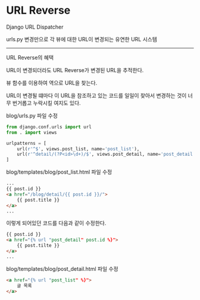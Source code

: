 # URL Reverse

Django URL Dispatcher

urls.py 변경만으로 각 뷰에 대한 URL이 변경되는 유연한 URL 시스템

----

URL Reverse의 혜택

URL이 변경되더라도 URL Reverse가 변경된 URL을 추적한다.

뷰 함수를 이용하여 역으로 URL을 찾는다.

URL이 변경될 떄마다 이 URL을 참조하고 있는 코드를 일일이 찾아서 변경하는 것이 너무 번거롭고 누락시킬 여지도 있다.

blog/urls.py 파일 수정

```py
from django.conf.urls import url
from . import views

urlpatterns = [
    url(r'^$', views.post_list, name='post_list'),
    url(r'^detail/(?P<id>\d+)/$', views.post_detail, name='post_detail'),
]
```

blog/templates/blog/post_list.html 파일 수정

```html
...
{{ post.id }}
<a href="/blog/detail/{{ post.id }}/">
    {{ post.title }}
</a>
...
```

이렇게 되어있던 코드를 다음과 같이 수정한다.
```html
{{ post.id }}
<a href="{% url "post_detail" post.id %}">
    {{ post.tilte }}
</a>
...
```

blog/templates/blog/post_detail.html 파일 수정

```html
<a href="{% url "post_list" %}">
    글 목록
</a>
```